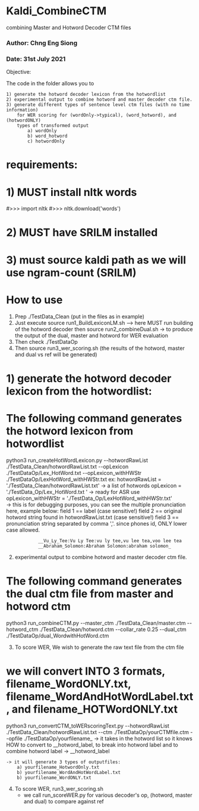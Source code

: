 # Kaldi_CombineCTM
 combining Master and Hotword Decoder CTM files

### Author: Chng Eng Siong
### Date: 31st July 2021

Objective: 

The code in the  folder allows you to 

    1) generate the hotword decoder lexicon from the hotwordlist
    2) experimental output to combine hotword and master decoder ctm file.
    3) generate different types of sentence level ctm files (with no time information)
        for WER scoring for (wordOnly->typical), (word_hotword), and (hotwordONLY)
        types of transformed output
            a) wordOnly
            b) word_hotword
            c) hotwordOnly


# requirements:
# 1) MUST install nltk words
#>>> import nltk
#>>> nltk.download('words')
# 
# 2) MUST have SRILM installed
# 3) must source kaldi path as we will use ngram-count (SRILM)



# How to use
1) Prep ./TestData_Clean (put in the files as in example)
2) Just execute
source run1_BuildLexiconLM.sh
--> here MUST run building of the hotword decoder then
source run2_combineDual.sh  -> to produce the output of the dual, master and hotword for WER evaluation
3) Then check ./TestDataOp
4) Then source run3_wer_scoring.sh (the results of the hotword, master and dual vs ref will be generated)


# 1) generate the hotword decoder lexicon from the hotwordlist:
# The following command generates the hotword lexicon from hotwordlist

python3 run_createHotWordLexicon.py --hotwordRawList ./TestData_Clean/hotwordRawList.txt --opLexicon ./TestDataOp/Lex_HotWord.txt --opLexicon_withHWStr  ./TestDataOp/LexHotWord_withHWStr.txt
ex:
    hotwordRawList      = './TestData_Clean/hotwordRawList.txt' -> a list of hotwords
    opLexicon           = './TestData_Op/Lex_HotWord.txt '   -> ready for ASR use
    opLexicon_withHWStr = './TestData_Op/LexHotWord_withHWStr.txt'  
                            -> this is for debugging purposes,
    you can see the multiple pronunciation here, example below:
                    field 1 == label (case sensitive!)
                    field 2 == original hotword string found in hotwordRawList.txt (case sensitive!)
                    field 3 == pronunciation string separated by comma ','. since phones id, ONLY lower case allowed.

                __Vu_Ly_Tee:Vu Ly Tee:vu ly tee,vu lee tea,voo lee tea
                __Abraham_Solomon:Abraham Solomon:abraham solomon_



2) experimental output to combine hotword and master decoder ctm file.
# The following command generates the dual ctm file from master and hotword ctm
python3 run_combineCTM.py --master_ctm ./TestData_Clean/master.ctm --hotword_ctm ./TestData_Clean/hotword.ctm --collar_rate 0.25 --dual_ctm ./TestDataOp/dual_WordwithHotWord.ctm



3) To score WER, We wish to generate the raw text file from the ctm file
# we will convert INTO 3 formats, filename_WordONLY.txt, filename_WordAndHotWordLabel.txt,  and  filename_HOTWordONLY.txt
python3 run_convertCTM_toWERscoringText.py  --hotwordRawList ./TestData_Clean/hotwordRawList.txt --ctm ./TestDataOp/yourCTMfile.ctm  --opfile ./TestDataOp/yourfilename_
    -> it takes in the hotword list so it knows HOW to convert to __hotword_label, to break into hotword label and to combine
        hotword label -> __hotword_label

    -> it will generate 3 types of outputfiles:
        a) yourfilename_HotwordOnly.txt
        b) yourfilename_WordAndHotWordLabel.txt
        b) yourfilename_WordONLY.txt

4) To score WER, run3_wer_scoring.sh
    - we call run_scoreWER.py for various decoder's op, (hotword, master and dual) to compare against ref
    

        




